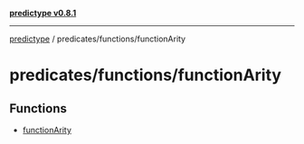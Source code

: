 [**predictype v0.8.1**](../../../README.md)

***

[predictype](../../../modules.md) / predicates/functions/functionArity

# predicates/functions/functionArity

## Functions

- [functionArity](functions/functionArity.md)
